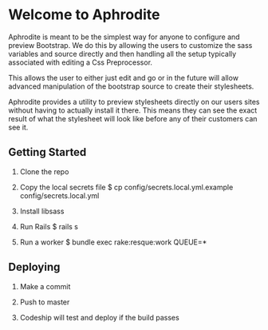 # Welcome to Aphrodite 

Aphrodite is meant to be the simplest way for anyone to configure and preview
Bootstrap. We do this by allowing the users to customize the sass variables
and source directly and then handling all the setup typically associated with
editing a Css Preprocessor. 

This allows the user to either just edit and go or in the future will allow
advanced manipulation of the bootstrap source to create their stylesheets.

Aphrodite provides a utility to preview stylesheets directly on our users sites
without having to actually install it there. This means they can see the exact
result of what the stylesheet will look like before any of their customers can
see it.

## Getting Started

1. Clone the repo

2. Copy the local secrets file
      $ cp config/secrets.local.yml.example config/secrets.local.yml

3. Install libsass

4. Run Rails
      $ rails s

5. Run a worker
      $ bundle exec rake:resque:work QUEUE=*


## Deploying

1. Make a commit

2. Push to master

3. Codeship will test and deploy if the build passes
